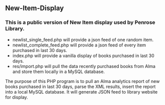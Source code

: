 ## New-Item-Display
### This is a public version of New Item display used by Penrose Library.

* newlist_single_feed.php will provide a json feed of one random item.
* newlist_complete_feed.php will provide a json feed of every item purchased in last 30 days.
* index.php will provide a vanilla display of books purchased in last 30 days.
* res/import.php will pull the data recently purchased books from Alma and store them locally in a MySQL database.

The purpose of this PHP program is to pull an Alma analytics report of new books purchased in last 30 days, parse the XML results, insert the report into a local MySQL database. It will generate JSON feed to library website for display.
